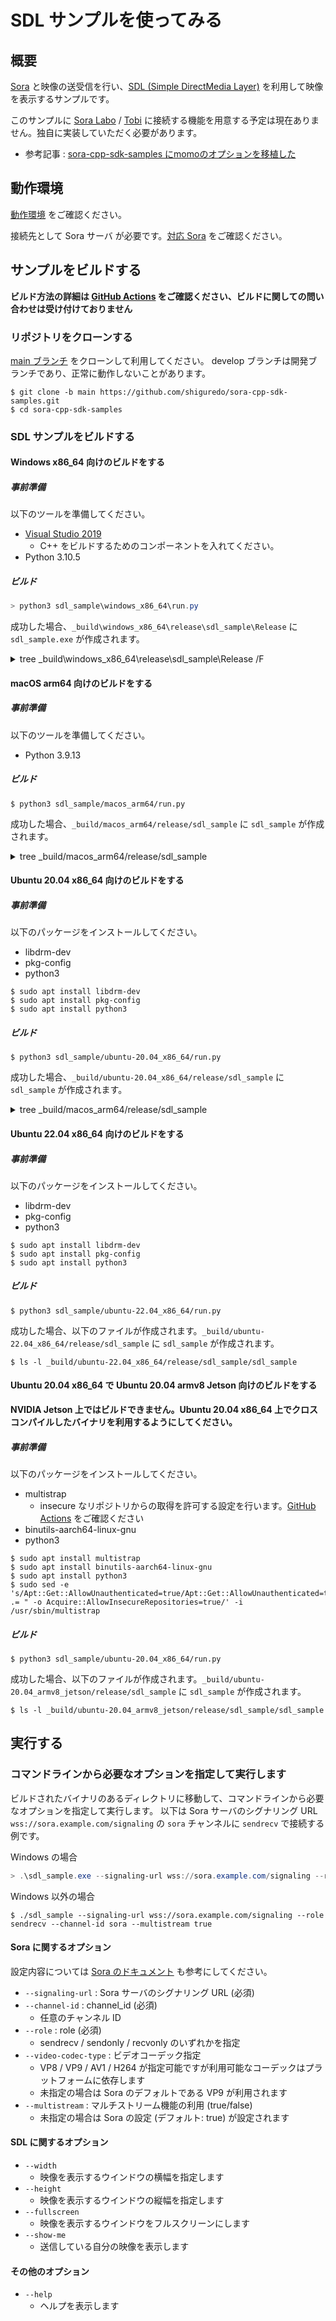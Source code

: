 # SDL サンプルを使ってみる

## 概要

[Sora](https://sora.shiguredo.jp/) と映像の送受信を行い、[SDL (Simple DirectMedia Layer)](https://www.libsdl.org/) を利用して映像を表示するサンプルです。

このサンプルに [Sora Labo](https://sora-labo.shiguredo.app/) / [Tobi](https://tobi.shiguredo.jp/) に接続する機能を用意する予定は現在ありません。独自に実装していただく必要があります。

  - 参考記事 : [sora-cpp-sdk-samples にmomoのオプションを移植した](https://zenn.dev/tetsu_koba/articles/06e11dd4870796)

## 動作環境

[動作環境](../README.md#動作環境) をご確認ください。

接続先として Sora サーバ が必要です。[対応 Sora](../README.md#対応-sora) をご確認ください。

## サンプルをビルドする

**ビルド方法の詳細は [GitHub Actions](https://github.com/shiguredo/sora-cpp-sdk-samples/blob/develop/.github/workflows/build.yml) をご確認ください、ビルドに関しての問い合わせは受け付けておりません**


### リポジトリをクローンする

[main ブランチ](https://github.com/shiguredo/sora-cpp-sdk-samples/tree/main) をクローンして利用してください。
develop ブランチは開発ブランチであり、正常に動作しないことがあります。

```shell
$ git clone -b main https://github.com/shiguredo/sora-cpp-sdk-samples.git
$ cd sora-cpp-sdk-samples
```

### SDL サンプルをビルドする

#### Windows x86_64 向けのビルドをする

##### 事前準備

以下のツールを準備してください。

- [Visual Studio 2019](https://visualstudio.microsoft.com/ja/downloads/)
  - C++ をビルドするためのコンポーネントを入れてください。
- Python 3.10.5

##### ビルド

```powershell
> python3 sdl_sample\windows_x86_64\run.py
```

成功した場合、`_build\windows_x86_64\release\sdl_sample\Release` に `sdl_sample.exe` が作成されます。

<details>
<summary>tree _build\windows_x86_64\release\sdl_sample\Release /F</summary>
\_BUILD\WINDOWS_X86_64\RELEASE\SDL_SAMPLE\RELEASE
    sdl_sample.exe
    sdl_sample.exp
    sdl_sample.lib
</details>

#### macOS arm64 向けのビルドをする

##### 事前準備

以下のツールを準備してください。

- Python 3.9.13

##### ビルド

```shell
$ python3 sdl_sample/macos_arm64/run.py
```

成功した場合、`_build/macos_arm64/release/sdl_sample` に `sdl_sample` が作成されます。

<details>
<summary>tree _build/macos_arm64/release/sdl_sample</summary>
_build/macos_arm64/release/sdl_sample
├── CMakeCache.txt
├── CMakeFiles
│   ├── 3.23.1
│   │   ├── CMakeCCompiler.cmake
│   │   ├── CMakeCXXCompiler.cmake
│   │   ├── CMakeDetermineCompilerABI_C.bin
│   │   ├── CMakeDetermineCompilerABI_CXX.bin
│   │   ├── CMakeSystem.cmake
│   │   ├── CompilerIdC
│   │   │   ├── CMakeCCompilerId.c
│   │   │   ├── CMakeCCompilerId.o
│   │   │   └── tmp
│   │   └── CompilerIdCXX
│   │       ├── CMakeCXXCompilerId.cpp
│   │       ├── CMakeCXXCompilerId.o
│   │       └── tmp
│   ├── CMakeDirectoryInformation.cmake
│   ├── CMakeOutput.log
│   ├── CMakeTmp
│   ├── Makefile.cmake
│   ├── Makefile2
│   ├── TargetDirectories.txt
│   ├── cmake.check_cache
│   ├── progress.marks
│   └── sdl_sample.dir
│       ├── DependInfo.cmake
│       ├── Users
│       │   └── mio
│       │       └── Git
│       │           └── shiguredo
│       │               └── sora-cpp-sdk-samples
│       │                   └── sdl_sample
│       │                       └── src
│       │                           ├── sdl_renderer.cpp.o
│       │                           ├── sdl_renderer.cpp.o.d
│       │                           ├── sdl_sample.cpp.o
│       │                           └── sdl_sample.cpp.o.d
│       ├── build.make
│       ├── cmake_clean.cmake
│       ├── compiler_depend.internal
│       ├── compiler_depend.make
│       ├── compiler_depend.ts
│       ├── depend.make
│       ├── flags.make
│       ├── link.txt
│       └── progress.make
├── Makefile
├── cmake_install.cmake
└── sdl_sample
</details>

#### Ubuntu 20.04 x86_64 向けのビルドをする

##### 事前準備

以下のパッケージをインストールしてください。

- libdrm-dev
- pkg-config
- python3 

```shell
$ sudo apt install libdrm-dev
$ sudo apt install pkg-config
$ sudo apt install python3
```

##### ビルド

```shell
$ python3 sdl_sample/ubuntu-20.04_x86_64/run.py
```

成功した場合、`_build/ubuntu-20.04_x86_64/release/sdl_sample` に `sdl_sample` が作成されます。

<details>
<summary>tree _build/macos_arm64/release/sdl_sample</summary>
_build/ubuntu-20.04_x86_64/release/sdl_sample/
├── CMakeCache.txt
├── CMakeFiles
│   ├── 3.23.1
│   │   ├── CMakeCCompiler.cmake
│   │   ├── CMakeCXXCompiler.cmake
│   │   ├── CMakeDetermineCompilerABI_C.bin
│   │   ├── CMakeDetermineCompilerABI_CXX.bin
│   │   ├── CMakeSystem.cmake
│   │   ├── CompilerIdC
│   │   │   ├── CMakeCCompilerId.c
│   │   │   ├── a.out
│   │   │   └── tmp
│   │   └── CompilerIdCXX
│   │       ├── CMakeCXXCompilerId.cpp
│   │       ├── a.out
│   │       └── tmp
│   ├── CMakeDirectoryInformation.cmake
│   ├── CMakeError.log
│   ├── CMakeOutput.log
│   ├── CMakeTmp
│   ├── Makefile.cmake
│   ├── Makefile2
│   ├── TargetDirectories.txt
│   ├── cmake.check_cache
│   ├── progress.marks
│   └── sdl_sample.dir
│       ├── DependInfo.cmake
│       ├── build.make
│       ├── cmake_clean.cmake
│       ├── compiler_depend.make
│       ├── compiler_depend.ts
│       ├── depend.make
│       ├── flags.make
│       ├── home
│       │   └── mio
│       │       └── git
│       │           └── sora-cpp-sdk-samples_x86
│       │               └── sdl_sample
│       │                   └── src
│       │                       ├── sdl_renderer.cpp.o
│       │                       ├── sdl_renderer.cpp.o.d
│       │                       ├── sdl_sample.cpp.o
│       │                       └── sdl_sample.cpp.o.d
│       ├── link.txt
│       └── progress.make
├── Makefile
├── cmake_install.cmake
└── sdl_sample
</details>

#### Ubuntu 22.04 x86_64 向けのビルドをする

##### 事前準備

以下のパッケージをインストールしてください。

- libdrm-dev
- pkg-config
- python3 

```shell
$ sudo apt install libdrm-dev
$ sudo apt install pkg-config
$ sudo apt install python3
```

##### ビルド

```shell
$ python3 sdl_sample/ubuntu-22.04_x86_64/run.py
```

成功した場合、以下のファイルが作成されます。`_build/ubuntu-22.04_x86_64/release/sdl_sample` に `sdl_sample` が作成されます。

```shell
$ ls -l _build/ubuntu-22.04_x86_64/release/sdl_sample/sdl_sample
```

#### Ubuntu 20.04 x86_64 で Ubuntu 20.04 armv8 Jetson 向けのビルドをする

**NVIDIA Jetson 上ではビルドできません。Ubuntu 20.04 x86_64 上でクロスコンパイルしたバイナリを利用するようにしてください。**

##### 事前準備

以下のパッケージをインストールしてください。

- multistrap
  - insecure なリポジトリからの取得を許可する設定を行います。[GitHub Actions](https://github.com/shiguredo/sora-cpp-sdk-samples/blob/develop/.github/workflows/build.yml) をご確認ください
- binutils-aarch64-linux-gnu
- python3

```shell
$ sudo apt install multistrap
$ sudo apt install binutils-aarch64-linux-gnu
$ sudo apt install python3
$ sudo sed -e 's/Apt::Get::AllowUnauthenticated=true/Apt::Get::AllowUnauthenticated=true";\n$config_str .= " -o Acquire::AllowInsecureRepositories=true/' -i /usr/sbin/multistrap
```

##### ビルド

```shell
$ python3 sdl_sample/ubuntu-20.04_x86_64/run.py
```

成功した場合、以下のファイルが作成されます。`_build/ubuntu-20.04_armv8_jetson/release/sdl_sample` に `sdl_sample` が作成されます。

```shell
$ ls -l _build/ubuntu-20.04_armv8_jetson/release/sdl_sample/sdl_sample
```


## 実行する

### コマンドラインから必要なオプションを指定して実行します

ビルドされたバイナリのあるディレクトリに移動して、コマンドラインから必要なオプションを指定して実行します。
以下は Sora サーバのシグナリング URL `wss://sora.example.com/signaling` の `sora` チャンネルに `sendrecv` で接続する例です。

Windows の場合
```powershell
> .\sdl_sample.exe --signaling-url wss://sora.example.com/signaling --role sendrecv --channel-id sora --multistream true
```

Windows 以外の場合
```shell
$ ./sdl_sample --signaling-url wss://sora.example.com/signaling --role sendrecv --channel-id sora --multistream true
```

#### Sora に関するオプション

設定内容については [Sora のドキュメント](https://sora-doc.shiguredo.jp/SIGNALING) も参考にしてください。

- `--signaling-url` : Sora サーバのシグナリング URL (必須)
- `--channel-id` : channel_id (必須)
    - 任意のチャンネル ID
- `--role` : role (必須)
    -  sendrecv / sendonly / recvonly のいずれかを指定
- `--video-codec-type` : ビデオコーデック指定
    - VP8 / VP9 / AV1 / H264 が指定可能ですが利用可能なコーデックはプラットフォームに依存します
    - 未指定の場合は Sora のデフォルトである VP9 が利用されます
- `--multistream` : マルチストリーム機能の利用 (true/false)
    - 未指定の場合は Sora の設定 (デフォルト: true) が設定されます

#### SDL に関するオプション

- `--width`
    - 映像を表示するウインドウの横幅を指定します
- `--height`
    - 映像を表示するウインドウの縦幅を指定します
- `--fullscreen`
    - 映像を表示するウインドウをフルスクリーンにします
- `--show-me`
    - 送信している自分の映像を表示します

#### その他のオプション

- `--help`
    - ヘルプを表示します
